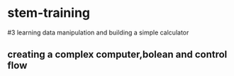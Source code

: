 # stem-training
#3 learning data manipulation and building a simple calculator
## creating a complex computer,bolean and control flow
